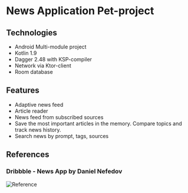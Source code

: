 # News Application Pet-project

## Technologies

- Android Multi-module project
- Kotlin 1.9
- Dagger 2.48 with KSP-compiler
- Network via Ktor-client
- Room database

## Features

- Adaptive news feed
- Article reader
- News feed from subscribed sources
- Save the most important articles in the memory. Compare topics and track news history.
- Search news by prompt, tags, sources

## References

### Dribbble - News App by Daniel Nefedov

![Reference](https://cdn.dribbble.com/users/2261466/screenshots/6616292/banner___24.png)